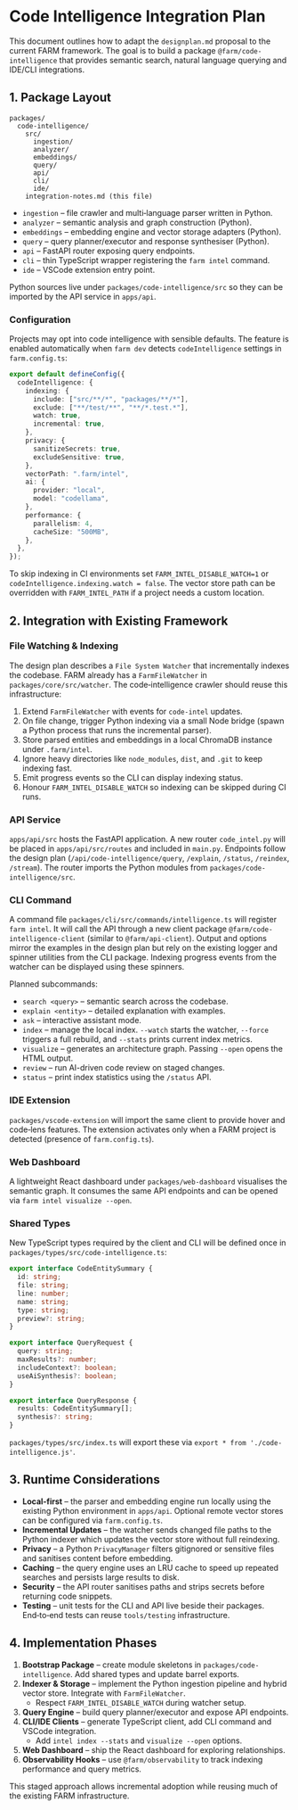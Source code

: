 # Code Intelligence Integration Plan

This document outlines how to adapt the `designplan.md` proposal to the current FARM framework.  The goal is to build a package `@farm/code-intelligence` that provides semantic search, natural language querying and IDE/CLI integrations.

## 1. Package Layout

```
packages/
  code-intelligence/
    src/
      ingestion/
      analyzer/
      embeddings/
      query/
      api/
      cli/
      ide/
    integration-notes.md (this file)
```

* `ingestion` – file crawler and multi‑language parser written in Python.
* `analyzer` – semantic analysis and graph construction (Python).
* `embeddings` – embedding engine and vector storage adapters (Python).
* `query` – query planner/executor and response synthesiser (Python).
* `api` – FastAPI router exposing query endpoints.
* `cli` – thin TypeScript wrapper registering the `farm intel` command.
* `ide` – VSCode extension entry point.

Python sources live under `packages/code-intelligence/src` so they can be imported by the API service in `apps/api`.

### Configuration

Projects may opt into code intelligence with sensible defaults.  The feature is
enabled automatically when `farm dev` detects `codeIntelligence` settings in
`farm.config.ts`:

```ts
export default defineConfig({
  codeIntelligence: {
    indexing: {
      include: ["src/**/*", "packages/**/*"],
      exclude: ["**/test/**", "**/*.test.*"],
      watch: true,
      incremental: true,
    },
    privacy: {
      sanitizeSecrets: true,
      excludeSensitive: true,
    },
    vectorPath: ".farm/intel",
    ai: {
      provider: "local",
      model: "codellama",
    },
    performance: {
      parallelism: 4,
      cacheSize: "500MB",
    },
  },
});
```

To skip indexing in CI environments set `FARM_INTEL_DISABLE_WATCH=1` or
`codeIntelligence.indexing.watch = false`.  The vector store path can be
overridden with `FARM_INTEL_PATH` if a project needs a custom location.

## 2. Integration with Existing Framework

### File Watching & Indexing

The design plan describes a `File System Watcher` that incrementally indexes the codebase.  FARM already has a `FarmFileWatcher` in `packages/core/src/watcher`.  The code‑intelligence crawler should reuse this infrastructure:

1. Extend `FarmFileWatcher` with events for `code-intel` updates.
2. On file change, trigger Python indexing via a small Node bridge (spawn a Python process that runs the incremental parser).
3. Store parsed entities and embeddings in a local ChromaDB instance under `.farm/intel`.
4. Ignore heavy directories like `node_modules`, `dist`, and `.git` to keep indexing fast.
5. Emit progress events so the CLI can display indexing status.
6. Honour `FARM_INTEL_DISABLE_WATCH` so indexing can be skipped during CI runs.

### API Service

`apps/api/src` hosts the FastAPI application.  A new router `code_intel.py` will be placed in `apps/api/src/routes` and included in `main.py`.  Endpoints follow the design plan (`/api/code-intelligence/query`, `/explain`, `/status`, `/reindex`, `/stream`).  The router imports the Python modules from `packages/code-intelligence/src`.

### CLI Command

A command file `packages/cli/src/commands/intelligence.ts` will register `farm intel`.  It will call the API through a new client package `@farm/code-intelligence-client` (similar to `@farm/api-client`).  Output and options mirror the examples in the design plan but rely on the existing logger and spinner utilities from the CLI package.  Indexing progress events from the watcher can be displayed using these spinners.

Planned subcommands:

* `search <query>` – semantic search across the codebase.
* `explain <entity>` – detailed explanation with examples.
* `ask` – interactive assistant mode.
* `index` – manage the local index.  `--watch` starts the watcher, `--force` triggers a full rebuild, and `--stats` prints current index metrics.
* `visualize` – generates an architecture graph.  Passing `--open` opens the HTML output.
* `review` – run AI-driven code review on staged changes.
* `status` – print index statistics using the `/status` API.

### IDE Extension

`packages/vscode-extension` will import the same client to provide hover and code‑lens features.  The extension activates only when a FARM project is detected (presence of `farm.config.ts`).

### Web Dashboard

A lightweight React dashboard under `packages/web-dashboard` visualises the semantic graph.  It consumes the same API endpoints and can be opened via `farm intel visualize --open`.

### Shared Types

New TypeScript types required by the client and CLI will be defined once in `packages/types/src/code-intelligence.ts`:

```ts
export interface CodeEntitySummary {
  id: string;
  file: string;
  line: number;
  name: string;
  type: string;
  preview?: string;
}

export interface QueryRequest {
  query: string;
  maxResults?: number;
  includeContext?: boolean;
  useAiSynthesis?: boolean;
}

export interface QueryResponse {
  results: CodeEntitySummary[];
  synthesis?: string;
}
```

`packages/types/src/index.ts` will export these via `export * from './code-intelligence.js'`.

## 3. Runtime Considerations

* **Local‑first** – the parser and embedding engine run locally using the existing Python environment in `apps/api`.  Optional remote vector stores can be configured via `farm.config.ts`.
* **Incremental Updates** – the watcher sends changed file paths to the Python indexer which updates the vector store without full reindexing.
* **Privacy** – a Python `PrivacyManager` filters gitignored or sensitive files and sanitises content before embedding.
* **Caching** – the query engine uses an LRU cache to speed up repeated searches and persists large results to disk.
* **Security** – the API router sanitises paths and strips secrets before returning code snippets.
* **Testing** – unit tests for the CLI and API live beside their packages.  End‑to‑end tests can reuse `tools/testing` infrastructure.

## 4. Implementation Phases

1. **Bootstrap Package** – create module skeletons in `packages/code-intelligence`.  Add shared types and update barrel exports.
2. **Indexer & Storage** – implement the Python ingestion pipeline and hybrid vector store.  Integrate with `FarmFileWatcher`.
   * Respect `FARM_INTEL_DISABLE_WATCH` during watcher setup.
3. **Query Engine** – build query planner/executor and expose API endpoints.
4. **CLI/IDE Clients** – generate TypeScript client, add CLI command and VSCode integration.
   * Add `intel index --stats` and `visualize --open` options.
5. **Web Dashboard** – ship the React dashboard for exploring relationships.
6. **Observability Hooks** – use `@farm/observability` to track indexing performance and query metrics.

This staged approach allows incremental adoption while reusing much of the existing FARM infrastructure.
